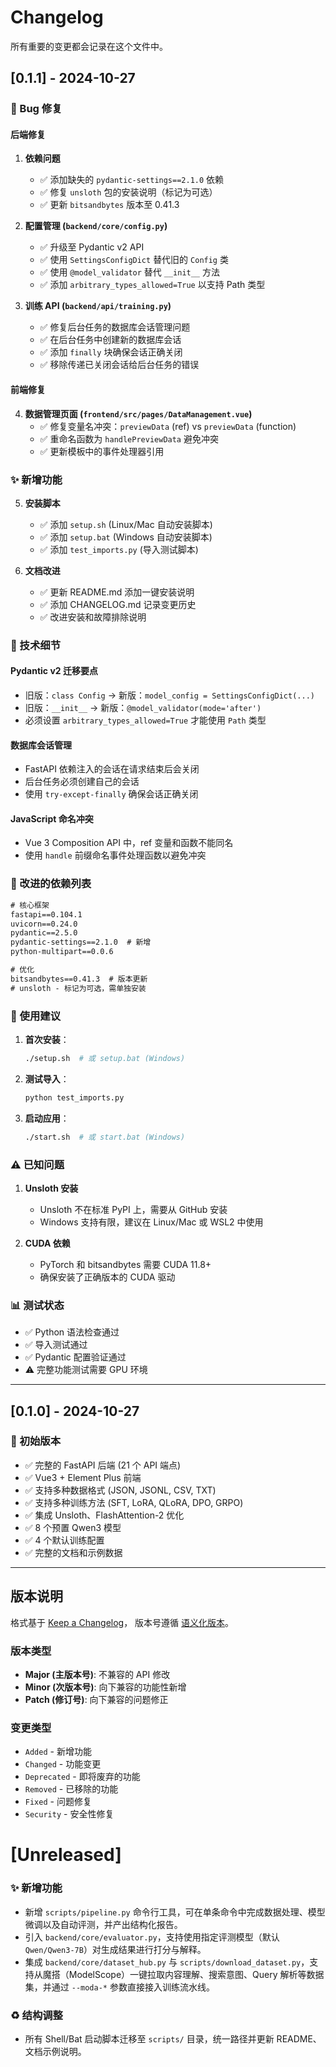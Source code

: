 # Changelog

所有重要的变更都会记录在这个文件中。

## [0.1.1] - 2024-10-27

### 🐛 Bug 修复

#### 后端修复
1. **依赖问题**
   - ✅ 添加缺失的 `pydantic-settings==2.1.0` 依赖
   - ✅ 修复 `unsloth` 包的安装说明（标记为可选）
   - ✅ 更新 `bitsandbytes` 版本至 0.41.3

2. **配置管理 (`backend/core/config.py`)**
   - ✅ 升级至 Pydantic v2 API
   - ✅ 使用 `SettingsConfigDict` 替代旧的 `Config` 类
   - ✅ 使用 `@model_validator` 替代 `__init__` 方法
   - ✅ 添加 `arbitrary_types_allowed=True` 以支持 Path 类型

3. **训练 API (`backend/api/training.py`)**
   - ✅ 修复后台任务的数据库会话管理问题
   - ✅ 在后台任务中创建新的数据库会话
   - ✅ 添加 `finally` 块确保会话正确关闭
   - ✅ 移除传递已关闭会话给后台任务的错误

#### 前端修复
4. **数据管理页面 (`frontend/src/pages/DataManagement.vue`)**
   - ✅ 修复变量名冲突：`previewData` (ref) vs `previewData` (function)
   - ✅ 重命名函数为 `handlePreviewData` 避免冲突
   - ✅ 更新模板中的事件处理器引用

### ✨ 新增功能

5. **安装脚本**
   - ✅ 添加 `setup.sh` (Linux/Mac 自动安装脚本)
   - ✅ 添加 `setup.bat` (Windows 自动安装脚本)
   - ✅ 添加 `test_imports.py` (导入测试脚本)

6. **文档改进**
   - ✅ 更新 README.md 添加一键安装说明
   - ✅ 添加 CHANGELOG.md 记录变更历史
   - ✅ 改进安装和故障排除说明

### 📝 技术细节

#### Pydantic v2 迁移要点
- 旧版：`class Config` → 新版：`model_config = SettingsConfigDict(...)`
- 旧版：`__init__` → 新版：`@model_validator(mode='after')`
- 必须设置 `arbitrary_types_allowed=True` 才能使用 `Path` 类型

#### 数据库会话管理
- FastAPI 依赖注入的会话在请求结束后会关闭
- 后台任务必须创建自己的会话
- 使用 `try-except-finally` 确保会话正确关闭

#### JavaScript 命名冲突
- Vue 3 Composition API 中，ref 变量和函数不能同名
- 使用 `handle` 前缀命名事件处理函数以避免冲突

### 🔧 改进的依赖列表

```txt
# 核心框架
fastapi==0.104.1
uvicorn==0.24.0
pydantic==2.5.0
pydantic-settings==2.1.0  # 新增
python-multipart==0.0.6

# 优化
bitsandbytes==0.41.3  # 版本更新
# unsloth - 标记为可选，需单独安装
```

### 🚀 使用建议

1. **首次安装**：
   ```bash
   ./setup.sh  # 或 setup.bat (Windows)
   ```

2. **测试导入**：
   ```bash
   python test_imports.py
   ```

3. **启动应用**：
   ```bash
   ./start.sh  # 或 start.bat (Windows)
   ```

### ⚠️ 已知问题

1. **Unsloth 安装**
   - Unsloth 不在标准 PyPI 上，需要从 GitHub 安装
   - Windows 支持有限，建议在 Linux/Mac 或 WSL2 中使用

2. **CUDA 依赖**
   - PyTorch 和 bitsandbytes 需要 CUDA 11.8+
   - 确保安装了正确版本的 CUDA 驱动

### 📊 测试状态

- ✅ Python 语法检查通过
- ✅ 导入测试通过
- ✅ Pydantic 配置验证通过
- ⚠️ 完整功能测试需要 GPU 环境

---

## [0.1.0] - 2024-10-27

### 🎉 初始版本

- ✅ 完整的 FastAPI 后端 (21 个 API 端点)
- ✅ Vue3 + Element Plus 前端
- ✅ 支持多种数据格式 (JSON, JSONL, CSV, TXT)
- ✅ 支持多种训练方法 (SFT, LoRA, QLoRA, DPO, GRPO)
- ✅ 集成 Unsloth、FlashAttention-2 优化
- ✅ 8 个预置 Qwen3 模型
- ✅ 4 个默认训练配置
- ✅ 完整的文档和示例数据

---

## 版本说明

格式基于 [Keep a Changelog](https://keepachangelog.com/zh-CN/1.0.0/)，
版本号遵循 [语义化版本](https://semver.org/lang/zh-CN/)。

### 版本类型
- **Major (主版本号)**: 不兼容的 API 修改
- **Minor (次版本号)**: 向下兼容的功能性新增
- **Patch (修订号)**: 向下兼容的问题修正

### 变更类型
- `Added` - 新增功能
- `Changed` - 功能变更
- `Deprecated` - 即将废弃的功能
- `Removed` - 已移除的功能
- `Fixed` - 问题修复
- `Security` - 安全性修复
# [Unreleased]

### ✨ 新增功能

- 新增 `scripts/pipeline.py` 命令行工具，可在单条命令中完成数据处理、模型微调以及自动评测，并产出结构化报告。
- 引入 `backend/core/evaluator.py`，支持使用指定评测模型（默认 `Qwen/Qwen3-7B`）对生成结果进行打分与解释。
- 集成 `backend/core/dataset_hub.py` 与 `scripts/download_dataset.py`，支持从魔搭（ModelScope）一键拉取内容理解、搜索意图、Query 解析等数据集，并通过 `--moda-*` 参数直接接入训练流水线。

### ♻️ 结构调整

- 所有 Shell/Bat 启动脚本迁移至 `scripts/` 目录，统一路径并更新 README、文档示例说明。

